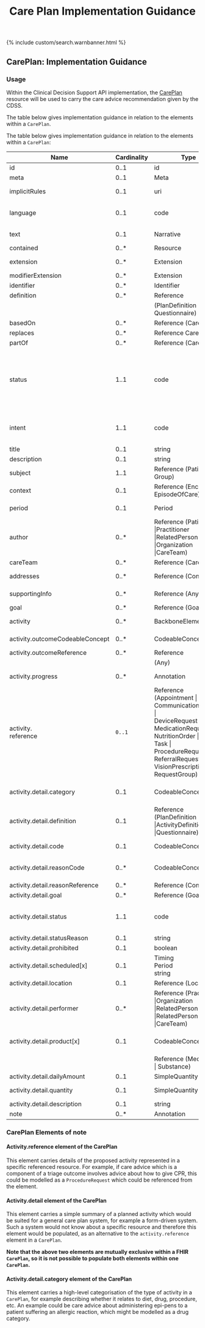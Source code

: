 ﻿---
title: Care Plan Implementation Guidance
keywords: careplan, rest,
tags: [rest,fhir,api]
sidebar: ctp_rest_sidebar
permalink: api_care_plan.html
summary: CarePlan resource implementation guidance
---

{% include custom/search.warnbanner.html %}
<!--

{% include custom/fhir.referencemin.html resource="" userlink="" page="" fhirname="CarePlan" fhirlink="[CarePlan](http://hl7.org/fhir/stu3/careplan.html)" content="User Stories" userlink="" %}

-->

## CarePlan: Implementation Guidance ##
### Usage ###
Within the Clinical Decision Support API implementation, the [CarePlan](http://hl7.org/fhir/stu3/careplan.html) resource will be used to carry the care advice recommendation given by the CDSS.

The table below gives implementation guidance in relation to the elements within a `CarePlan`.

    
    
The table below gives implementation guidance in relation to the elements within a `CarePlan`:

<table style="min-width:100%;width:100%">
<thead><tr><th>Name</th><th>Cardinality</th><th>Type</th><th>FHIR Documentation</th><th>CDS Implementation Guidance</th></tr></thead><tbody>
 <tr><td>id</td><td>0..1</td><td>id</td><td>Logical id of this artifact</td><td>&nbsp;</td></tr>
 <tr><td>meta</td><td>0..1</td><td>Meta</td><td>Metadata about the resource</td><td>&nbsp;</td></tr>
 <tr><td>implicitRules</td><td>0..1</td><td>uri</td><td>A set of rules under which this content was created</td><td>&nbsp;</td></tr>
 <tr><td>language</td><td>0..1</td><td>code</td><td>Language of the resource content. Common Languages (Extensible but limited to All Languages)</td><td>&nbsp;</td></tr>
 <tr><td>text</td><td>0..1</td><td>Narrative</td><td>Text summary of the resource, for human interpretation</td><td>This MUST be populated with the human readable care plan.  This will be displayed by the EMS to the user</td></tr>
 <tr><td>contained</td><td>0..*</td><td>Resource</td><td>Contained, inline Resources</td><td>&nbsp;</td></tr>
 <tr><td>extension</td><td>0..*</td><td>Extension</td><td>Additional Content defined by implementations</td><td>&nbsp;</td></tr>
 <tr><td>modifierExtension</td><td>0..*</td><td>Extension</td><td>Extensions that cannot be ignored</td><td>&nbsp;</td></tr>
 <tr><td>identifier</td><td>0..*</td><td>Identifier</td><td>External Ids for this plan</td><td>&nbsp;</td></tr>
 <tr><td>definition</td><td>0..*</td><td>Reference</td><td>Protocol or definition</td><td>&nbsp;</td></tr>
 <tr><td>&nbsp;</td><td>&nbsp;</td><td>(PlanDefinition | Questionnaire)</td><td>&nbsp;</td><td>&nbsp;</td></tr>
 <tr><td>basedOn</td><td>0..*</td><td>Reference (CarePlan)</td><td>Fulfils care plan</td><td>This element MUST NOT be populated.</td></tr>
 <tr><td>replaces</td><td>0..*</td><td>Reference CarePlan)</td><td>CarePlan replaced by this CarePlan</td><td>&nbsp;</td></tr>
 <tr><td>partOf</td><td>0..*</td><td>Reference (CarePlan)</td><td>Part of referenced CarePlan</td><td>This element MUST NOT be populated.</td></tr>
 <tr><td>status</td><td>1..1</td><td>code</td><td>draft | active | suspended | completed | entered-in-error | cancelled | unknown CarePlanStatus (Required)</td><td>This MUST be populated with either 'active', 'completed' or 'cancelled'. Other statuses are not valid.
 When created by the CDS and 'sent' to the EMS, the plan has a status of 'active'. After acknowledgement by the user, the status of the plan is 'completed'. If a plan is displayed to the user, but not acknowledged, and the user goes back in the process (answers a question differently) so that the plan is no longer on screen, this should be 'cancelled'.</td></tr>
 <tr><td>intent</td><td>1..1</td><td>code</td><td>proposal | plan | order | option [CarePlanIntent (Required)](https://www.hl7.org/fhir/stu3/valueset-care-plan-intent.html)</td><td>This MUST be populated with the value 'plan'.</td></tr>
 <tr><td>title</td><td>0..1</td><td>string</td><td>Human-friendly name for the CarePlan</td><td>&nbsp;</td></tr>
 <tr><td>description</td><td>0..1</td><td>string</td><td>Summary of nature of plan</td><td>&nbsp;</td></tr>
 <tr><td>subject</td><td>1..1</td><td>Reference (Patient | Group)</td><td>Who care plan is for</td><td>This MUST be populated with a reference to the Patient resource</td></tr>
 <tr><td>context</td><td>0..1</td><td>Reference (Encounter | EpisodeOfCare)</td><td>Created in context of</td><td>&nbsp;</td></tr>
 <tr><td>period</td><td>0..1</td><td>Period</td><td>Time period plan covers</td><td>This MAY be populated in the case of advice covering a long period.</td></tr>
 <tr><td>author</td><td>0..*</td><td>Reference (Patient |Practitioner |RelatedPerson |Organization |CareTeam)</td><td>Who is responsible for contents of the plan</td><td>This MUST reference the [CareConnect-Organization-1](https://fhir.hl7.org.uk/STU3/StructureDefinition/CareConnect-Organization-1) profile and will hold the organisation details of the CDSS.</td></tr>
 <tr><td>careTeam</td><td>0..*</td><td>Reference (CareTeam)</td><td>Who's involved in plan?</td><td>This MUST NOT be populated.</td></tr>
 <tr><td>addresses</td><td>0..*</td><td>Reference (Condition)</td><td>Health issues this plan addresses</td><td>This MUST be populated with the Concern that is driving this care plan.</td></tr>
 <tr><td>supportingInfo</td><td>0..*</td><td>Reference (Any)</td><td>&nbsp;</td><td>This MUST be populated with assertions or QuestionnaireResponses that are driving this care plan.</td></tr>
 <tr><td>goal</td><td>0..*</td><td>Reference (Goal)</td><td>Desired outcome of plan</td><td>This MUST NOT be populated.</td></tr>
 <tr><td>activity</td><td>0..*</td><td>BackboneElement</td><td>Action to occur as part of plan - provide a reference or detail, not both</td><td>This MUST NOT be populated.</td></tr>
 <tr><td>activity.outcomeCodeableConcept</td><td>0..*</td><td>CodeableConcept</td><td>Results of the activity Care Plan Activity Outcome (Example)</td><td>This MUST NOT be populated.</td></tr>
 <tr><td>activity.outcomeReference</td><td>0..*</td><td>Reference</td><td>Appointment, Encounter, Procedure, etc.</td><td>This MUST NOT be populated.</td></tr>
 <tr><td>&nbsp;</td><td>&nbsp;</td><td>(Any)</td><td>&nbsp;</td><td>&nbsp;</td></tr>
 <tr><td>activity.progress</td><td>0..*</td><td>Annotation</td><td>Comments about the activity status/progress</td><td>This MUST NOT be populated.</td></tr>
 
 <tr>
  <td>activity.<br>reference</td>
      <td><code class="highlighter-rouge">0..1</code></td>
         <td>Reference<br>(Appointment |<br>CommunicationRequest |<br>DeviceRequest |<br>MedicationRequest |<br>NutritionOrder |<br>Task |<br>ProcedureRequest |<br>ReferralRequest |<br>VisionPrescription |<br>RequestGroup)</td>
    <td>Activity details defined in specific resource</td>
<td>This MUST NOT be populated.</td>
 </tr>
 
 <tr><td>activity.detail.category</td><td>0..1</td><td>CodeableConcept</td><td>diet | drug | encounter | observation | procedure | supply | other CarePlanActivityCategory (Example)</td><td>This MUST NOT be populated.</td></tr>
 <tr><td>activity.detail.definition</td><td>0..1</td><td>Reference (PlanDefinition |ActivityDefinition |Questionnaire)</td><td>Protocol or definition</td><td>This MUST NOT be populated.</td></tr>
 <tr><td>activity.detail.code</td><td>0..1</td><td>CodeableConcept</td><td>Detail type of activity Care Plan Activity (Example)</td><td>This MUST NOT be populated.</td></tr>
 <tr><td>activity.detail.reasonCode</td><td>0..*</td><td>CodeableConcept</td><td>Why activity should be done or why activity was prohibited Activity Reason (Example)</td><td>This MUST NOT be populated.</td></tr>
 <tr><td>activity.detail.reasonReference</td><td>0..*</td><td>Reference (Condition)</td><td>Condition triggering need for activity</td><td>This MUST NOT be populated.</td></tr>
 <tr><td>activity.detail.goal</td><td>0..*</td><td>Reference (Goal)</td><td>Goals this activity relates to</td><td>This MUST NOT be populated.</td></tr>
 <tr><td>activity.detail.status</td><td>1..1</td><td>code</td><td>not-started | scheduled | in-progress | on-hold | completed | cancelled | unknown CarePlanActivityStatus (Required)</td><td>This MUST NOT be populated.</td></tr>
 <tr><td>activity.detail.statusReason</td><td>0..1</td><td>string</td><td>Reason for current status</td><td>This MUST NOT be populated.</td></tr>
 <tr><td>activity.detail.prohibited</td><td>0..1</td><td>boolean</td><td>Do NOT do</td><td>This MUST NOT be populated.</td></tr>
 <tr><td>activity.detail.scheduled[x]</td><td>0..1</td><td>Timing <br/>Period <br/>string</td><td>When activity is to occur</td><td>This MUST NOT be populated.</td></tr>
 <tr><td>activity.detail.location</td><td>0..1</td><td>Reference (Location)</td><td>Where it should happen</td><td>This MUST NOT be populated.</td></tr>
 <tr><td>activity.detail.performer</td><td>0..*</td><td>Reference (Practitioner |Organization |RelatedPerson |RelatedPerson |Patient |CareTeam)</td><td>Who will be responsible?</td><td>This MUST NOT be populated.</td></tr>
 <tr><td>activity.detail.product[x]</td><td>0..1</td><td>CodeableConcept</td><td>What is to be administered/supplied SNOMED CT Medication Codes (Example)</td><td>This MUST NOT be populated.</td></tr>
 <tr><td>&nbsp;</td><td>&nbsp;</td><td>Reference (Medication | Substance)</td><td>&nbsp;</td><td>&nbsp;</td></tr>

 <tr><td>activity.detail.dailyAmount</td><td>0..1</td><td>SimpleQuantity</td><td>How to consume/day?</td><td>This MUST NOT be populated.</td></tr>
 <tr><td>activity.detail.quantity</td><td>0..1</td><td>SimpleQuantity</td><td>How much to administer/supply/consume</td><td>This MUST NOT be populated.</td></tr>
 <tr><td>activity.detail.description</td><td>0..1</td><td>string</td><td>Extra info describing activity to perform</td><td>This MUST NOT be populated.</td></tr>
 <tr><td>note</td><td>0..*</td><td>Annotation</td><td>Comments about the plan</td><td>This MUST NOT be populated.</td></tr>
</tbody></table>


### CarePlan Elements of note ### 

#### Activity.reference element of the CarePlan ####  
This element carries details of the proposed activity represented in a specific referenced resource. For example, if care advice which is a component of a triage outcome involves advice about how to give CPR, this could be modelled as a `ProcedureRequest` which could be referenced from the element.

#### Activity.detail element of the CarePlan ####
This element carries a simple summary of a planned activity which would be suited for a general care plan system, for example a form-driven system. Such a system would not know about a specific resource and therefore this element would be populated, as an alternative to the `activity.reference` element in a `CarePlan`.

**Note that the above two elements are mutually exclusive within a FHIR `CarePlan`, so it is not possible to populate both elements within one `CarePlan`.**

#### Activity.detail.category element of the CarePlan ####  
This element carries a high-level categorisation of the type of activity in a `CarePlan`, for example describing whether it relates to diet, drug, procedure, etc. An example could be care advice about administering epi-pens to a patient suffering an allergic reaction, which might be modelled as a drug category.  
  




